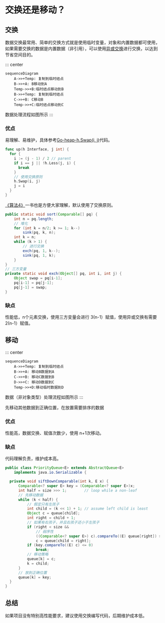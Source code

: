 # 交换还是移动？

## 交换

数据交换最常用、简单的交换方式就是使用临时变量，对象和内置数据都可使用，如果需要交换的数据是内置数据（非引用），可以使用[异或交换](./../bit/xor.md)进行交换，以达到节省空间目的。

::: center

```mermaid
sequenceDiagram
    A->>+Temp: 复制到临时结点
    B->>+A: B移动到A
    Temp->>+B:临时结点移动到B
    B->>+Temp: 复制到临时结点
    C->>+B: C移动B
    Temp->>+C:临时结点移动到C
```

数据处理流程如图所示
:::

### 优点

易理解、易维护，具体参考[Go-heap-h.Swap(i, j)](https://cs.opensource.google/go/go/+/refs/tags/go1.17.8:src/container/heap/heap.go)代码。

```Go
func up(h Interface, j int) {
  for {
    i := (j - 1) / 2 // parent
    if i == j || !h.Less(j, i) {
      break
    }
    // 使用交换原则
    h.Swap(i, j)
    j = i
  }
}
```

[《算法4》](https://algs4.cs.princeton.edu/24pq/Heap.java.html)一书也是方便大家理解，默认使用了交换原则。

```java
public static void sort(Comparable[] pq) {
    int n = pq.length;
    // 堆化
    for (int k = n/2; k >= 1; k--)
        sink(pq, k, n);
    int k = n;
    while (k > 1) {
        // 进行交换
        exch(pq, 1, k--);
        sink(pq, 1, k);
    }
}
// 三方变量
private static void exch(Object[] pq, int i, int j) {
    Object swap = pq[i-1];
    pq[i-1] = pq[j-1];
    pq[j-1] = swap;
}
```

### 缺点

性能低，n个元素交换，使用三方变量会进行 3(n-1）赋值，使用异或交换有需要 2(n-1）赋值。

## 移动

::: center

```mermaid
sequenceDiagram
    A->>+Temp: 复制到临时结点
    B->>+A: 移动B数据到A
    C->>+B: 移动C数据到B
    D->>+C: 移动D数据到C
    Temp->>+D:移动临时数据到D
```

数据（非对象类型）处理流程如图所示
:::

先移动其他数据到正确位置，在放置需要排序的数据

### 优点

性能高，数据交换、赋值次数少，使用 n+1次移动。

### 缺点

代码理解负责，维护成本高。

```java
public class PriorityQueue<E> extends AbstractQueue<E>
    implements java.io.Serializable {

  private void siftDownComparable(int k, E x) {
      Comparable<? super E> key = (Comparable<? super E>)x;
      int half = size >>> 1;        // loop while a non-leaf
      // 先移动数据
      while (k < half) {
          // 假定只有左孩子
          int child = (k << 1) + 1; // assume left child is least
          Object c = queue[child];
          int right = child + 1;
          // 如果有右孩子，并且右孩子还小于左孩子
          if (right < size &&
              // 弱序性
              ((Comparable<? super E>) c).compareTo((E) queue[right]) > 0)
              c = queue[child = right];
          if (key.compareTo((E) c) <= 0)
              break;
          // 移动策略
          queue[k] = c;
          k = child;
      }
      // 放到正确位置
      queue[k] = key;
  }
}
```

## 总结

如果项目没有特别高性能要求，建议使用交换编写代码，后期维护成本低。
